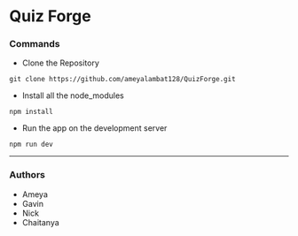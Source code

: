 # Quiz Forge

### Commands

- Clone the Repository

```
git clone https://github.com/ameyalambat128/QuizForge.git
```

- Install all the node_modules

```
npm install
```

- Run the app on the development server

```
npm run dev
```

---

### Authors

- Ameya
- Gavin
- Nick
- Chaitanya

